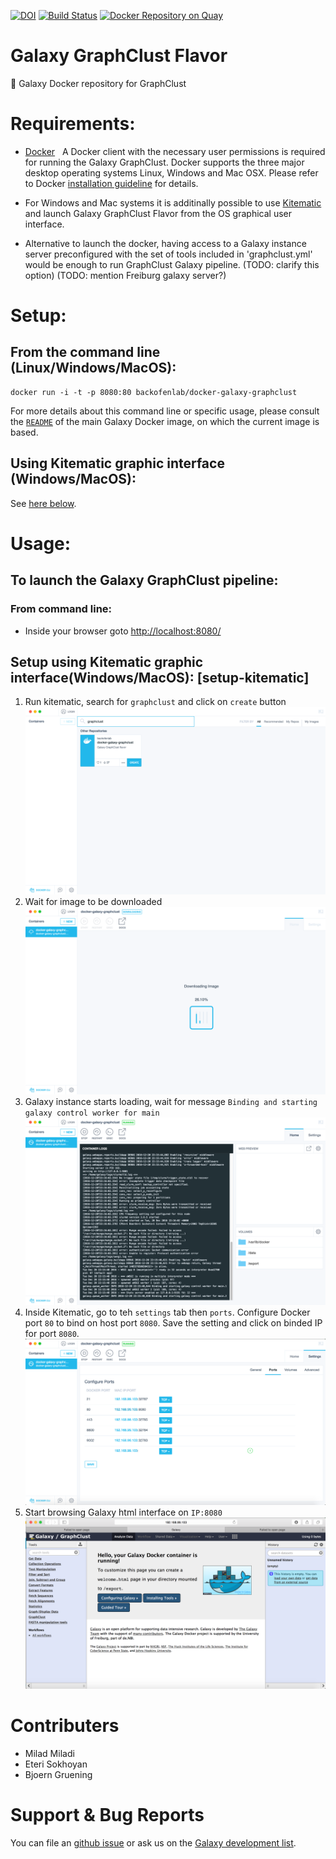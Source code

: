 [![DOI](https://zenodo.org/badge/5466/bgruening/docker-galaxy-stable.svg)](https://zenodo.org/badge/latestdoi/5466/bgruening/docker-galaxy-stable)
[![Build Status](https://travis-ci.org/BackofenLab/docker-galaxy-graphclust.svg?branch=master)](https://travis-ci.org/BackofenLab/docker-galaxy-graphclust)
[![Docker Repository on Quay](https://quay.io/repository/bgruening/galaxy-graphclust/status "Docker Repository on Quay")](https://quay.io/repository/bgruening/galaxy-graphclust)

Galaxy GraphClust Flavor
========================

:whale: Galaxy Docker repository for GraphClust

# Requirements:

 - [Docker](https://docs.docker.com/installation/)
   A Docker client with the necessary user permissions is required for running the Galaxy GraphClust. Docker supports the three major desktop operating systems  Linux, Windows and Mac OSX. Please refer to Docker [installation guideline](https://docs.docker.com/installation/) for details.

- For Windows and Mac systems it is additinally possible to use [Kitematic](https://kitematic.com/) and launch Galaxy GraphClust Flavor from the OS graphical user interface.

- Alternative to launch the docker, having access to a Galaxy instance server preconfigured with the set of tools included in 'graphclust.yml' would be enough to run GraphClust Galaxy pipeline. (TODO: clarify this option) (TODO: mention Freiburg galaxy server?)

# Setup:

## From the command line (Linux/Windows/MacOS):

```
docker run -i -t -p 8080:80 backofenlab/docker-galaxy-graphclust
```

For more details about this command line or specific usage, please consult the
[`README`](https://github.com/bgruening/docker-galaxy-stable/blob/master/README.md) of the main Galaxy Docker image, on which the current image is based.

## Using Kitematic graphic interface (Windows/MacOS):
See [here below](#setup-using-kitematic-graphic-interfacewindowsmacos-setup-kitematic).

# Usage:

## To launch the Galaxy GraphClust pipeline:

### From command line:
* Inside your browser goto [http://localhost:8080/](http://localhost:8080/)

## Setup using Kitematic graphic interface(Windows/MacOS): [setup-kitematic] ##

1. Run kitematic,  search for `graphclust` and click on `create` button
![](./kitematic/kitematic-1.png)
2. Wait for image to be downloaded
![](./kitematic/kitematic-2.png)
3. Galaxy instance starts loading, wait for message `Binding and starting galaxy control worker for main` 
![](./kitematic/kitematic-32.png)
4. Inside Kitematic, go to teh `settings` tab then `ports`. Configure Docker port `80` to bind on host port `8080`. Save the setting and click on binded IP for port `8080`.
![](./kitematic/kitematic-4.png)
5. Start browsing Galaxy html interface on `IP:8080`
![](./kitematic/kitematic-5.png)




# Contributers

 - Milad Miladi
 - Eteri Sokhoyan
 - Bjoern Gruening

# Support & Bug Reports

You can file an [github issue](https://github.com/BackofenLab/docker-galaxy-graphclust/issues) or ask us on the [Galaxy development list](http://lists.bx.psu.edu/listinfo/galaxy-dev).
